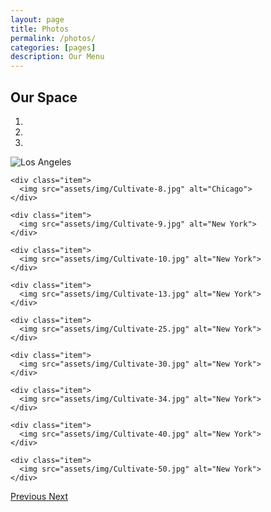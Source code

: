 ```yaml
---
layout: page
title: Photos
permalink: /photos/
categories: [pages]
description: Our Menu
---
```


## Our Space

<script src="https://maxcdn.bootstrapcdn.com/bootstrap/3.3.7/js/bootstrap.min.js"></script>

<div id="myCarousel" class="carousel slide" data-ride="carousel">
  <!-- Indicators -->
  <ol class="carousel-indicators">
    <li data-target="#myCarousel" data-slide-to="0" class="active"></li>
    <li data-target="#myCarousel" data-slide-to="1"></li>
    <li data-target="#myCarousel" data-slide-to="2"></li>
  </ol>

  <!-- Wrapper for slides -->
  <div class="carousel-inner">
    <div class="item active">
      <img src="assets/img/Cultivate-4.jpg" alt="Los Angeles">
    </div>

    <div class="item">
      <img src="assets/img/Cultivate-8.jpg" alt="Chicago">
    </div>

    <div class="item">
      <img src="assets/img/Cultivate-9.jpg" alt="New York">
    </div>

    <div class="item">
      <img src="assets/img/Cultivate-10.jpg" alt="New York">
    </div>

    <div class="item">
      <img src="assets/img/Cultivate-13.jpg" alt="New York">
    </div>

    <div class="item">
      <img src="assets/img/Cultivate-25.jpg" alt="New York">
    </div>

    <div class="item">
      <img src="assets/img/Cultivate-30.jpg" alt="New York">
    </div>

    <div class="item">
      <img src="assets/img/Cultivate-34.jpg" alt="New York">
    </div>

    <div class="item">
      <img src="assets/img/Cultivate-40.jpg" alt="New York">
    </div>

    <div class="item">
      <img src="assets/img/Cultivate-50.jpg" alt="New York">
    </div>

  </div>

  <!-- Left and right controls -->
  <a class="left carousel-control" href="#myCarousel" data-slide="prev">
    <span class="glyphicon glyphicon-chevron-left"></span>
    <span class="sr-only">Previous</span>
  </a>
  <a class="right carousel-control" href="#myCarousel" data-slide="next">
    <span class="glyphicon glyphicon-chevron-right"></span>
    <span class="sr-only">Next</span>
  </a>
</div>

